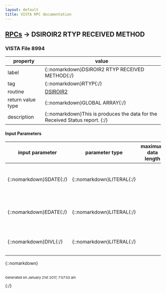 ```yaml
---
layout: default
title: VISTA RPC documentation
---
```




## [RPCs](TableOfContent.md) &#8594; DSIROIR2 RTYP RECEIVED METHOD 



### VISTA File 8994 


 property | value 
--- | --- 
 label | {::nomarkdown}DSIROIR2 RTYP RECEIVED METHOD{:/}
 tag | {::nomarkdown}RTYP{:/}
 routine | [DSIROIR2](http://code.osehra.org/dox/Routine_DSIROIR2_source.html)
 return value type | {::nomarkdown}GLOBAL ARRAY{:/}
 description | {::nomarkdown}This is produces the data for the Received Status report. {:/}

#### Input Parameters

| input parameter | parameter type | maximum data length | required | description | 
| --- | --- | --- | --- | --- | 
| {::nomarkdown}SDATE{:/} | {::nomarkdown}LITERAL{:/} |  | {::nomarkdown}true{:/} | {::nomarkdown}SDATE - start date.  This is the date to begin pulling data for the report.{:/} | 
| {::nomarkdown}EDATE{:/} | {::nomarkdown}LITERAL{:/} |  |  | {::nomarkdown}EDATE - end date.  This is the last date to be used when pulling report data.{:/} | 
| {::nomarkdown}DIVL{:/} | {::nomarkdown}LITERAL{:/} |  |  | {::nomarkdown}DIVL  - List of selected divisions - NULL means all divisions{:/} | 

{::nomarkdown} <br/><br/><p style="font-size: 11px">Generated on January 21st 2017, 7:57:53 am</p>{:/}